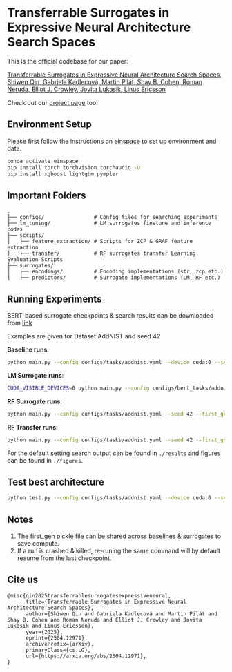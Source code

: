 # Transferrable Surrogates in Expressive Neural Architecture Search Spaces


This is the official codebase for our paper:

[Transferrable Surrogates in Expressive Neural Architecture Search Spaces, Shiwen Qin, Gabriela Kadlecová, Martin Pilát, Shay B. Cohen, Roman Neruda, Elliot J. Crowley, Jovita Lukasik, Linus Ericsson](https://arxiv.org/abs/2504.12971)

Check out our [project page](https://shiwenqin.github.io/TransferrableSurrogate/) too!

## Environment Setup

Please first follow the instructions on [einspace](https://github.com/linusericsson/einspace) to set up environment and data.

```bash
conda activate einspace
pip install torch torchvision torchaudio -U
pip install xgboost lightgbm pympler
```

## Important Folders

```
.
├── configs/                # Config files for searching experiments
├── lm_tuning/              # LM surrogates finetune and inference codes
├── scripts/
│   ├── feature_extraction/ # Scripts for ZCP & GRAF feature extraction
│   ├── transfer/           # RF surrogates transfer Learning Evaluation Scripts
├── surrogates/
│   ├── encodings/          # Encoding implementations (str, zcp etc.)
│   ├── predictors/         # Surrogate implementations (LM, RF etc.)
```

## Running Experiments

BERT-based surrogate checkpoints & search results can be downloaded from [link](https://figshare.com/s/7df3e41015b341f7326b?file=53351423) 

Examples are given for Dataset AddNIST and seed 42

**Baseline runs**:

```bash
python main.py --config configs/tasks/addnist.yaml --device cuda:0 --seed 42 --first_gen_path first_gen_addnist_42.pkl --surrogate_start_iter 100 
```

**LM Surrogate runs**:

```bash
CUDA_VISIBLE_DEVICES=0 python main.py --config configs/bert_tasks/addnist.yaml --device cuda:0 --seed 42 --first_gen_path first_gen_addnist_42.pkl --surrogate_start_iter 100 --model_ckp MODEL_CKP_PATH_HERE --model_device cuda:0 --refit_steps 100
```

**RF Surrogate runs**:

```bash
python main.py --config configs/tasks/addnist.yaml --seed 42 --first_gen_path first_gen_addnist_42.pkl --surrogate_start_iter 100 --surrogate rf --refit_steps 20 --fit_on_cached True
```

**RF Transfer runs**:

```bash
python main.py --config configs/tasks/addnist.yaml --seed 42 --first_gen_path first_gen_addnist_42.pkl --surrogate_start_iter 100 --surrogate tr_rf --refit_steps 20 --fit_on_cached True
```

For the default setting search output can be found in `./results` and figures can be found in `./figures`.

## Test best architecture

```bash
python test.py --config configs/tasks/addnist.yaml --device cuda:0 --seed 42 --result_path SEARCH_OUTPUT_PATH_HERE
```

## Notes

1. The first_gen pickle file can be shared across baselines & surrogates to save compute.
2. If a run is crashed & killed, re-runing the same command will by default resume from the last checkpoint.

## Cite us

```
@misc{qin2025transferrablesurrogatesexpressiveneural,
      title={Transferrable Surrogates in Expressive Neural Architecture Search Spaces}, 
      author={Shiwen Qin and Gabriela Kadlecová and Martin Pilát and Shay B. Cohen and Roman Neruda and Elliot J. Crowley and Jovita Lukasik and Linus Ericsson},
      year={2025},
      eprint={2504.12971},
      archivePrefix={arXiv},
      primaryClass={cs.LG},
      url={https://arxiv.org/abs/2504.12971}, 
}
```